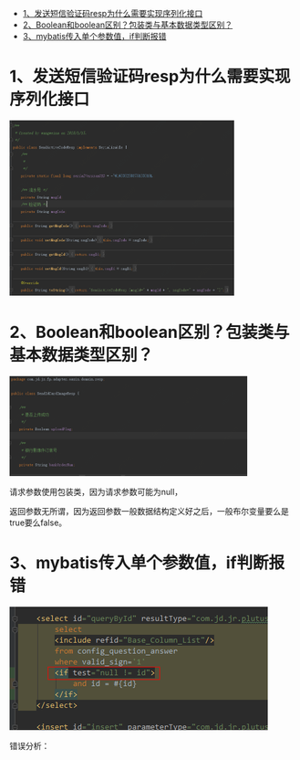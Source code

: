
<!-- @import "[TOC]" {cmd="toc" depthFrom=1 depthTo=6 orderedList=false} -->
<!-- code_chunk_output -->

* [1、发送短信验证码resp为什么需要实现序列化接口](#1-发送短信验证码resp为什么需要实现序列化接口)
* [2、Boolean和boolean区别？包装类与基本数据类型区别？](#2-boolean和boolean区别包装类与基本数据类型区别)
* [3、mybatis传入单个参数值，if判断报错](#3-mybatis传入单个参数值if判断报错)

<!-- /code_chunk_output -->


# 1、发送短信验证码resp为什么需要实现序列化接口

<img src = "assets/code.assets/1557710001399.png" style = "zoom:0.5">

# 2、Boolean和boolean区别？包装类与基本数据类型区别？

<img src="assets/code.assets/1557710137358.png" style="zoom:0.5">

请求参数使用包装类，因为请求参数可能为null，

返回参数无所谓，因为返回参数一般数据结构定义好之后，一般布尔变量要么是true要么false。

# 3、mybatis传入单个参数值，if判断报错

<img src="assets/code.assets/1560480263921.png" style="zoom:1">

错误分析：

